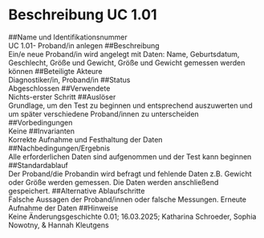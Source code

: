 # Beschreibung UC 1.01
##Name und Identifikationsnummer 	  
  UC 1.01- Proband/in anlegen 
##Beschreibung 	
Ein/e neue Proband/in wird angelegt mit Daten: Name, Geburtsdatum, Geschlecht, Größe und Gewicht, Größe und Gewicht gemessen werden können 
##Beteiligte Akteure	
Diagnostiker/in, Proband/in 
##Status	
Abgeschlossen 
##Verwendete	
Nichts-erster Schritt 
##Auslöser 	
Grundlage, um den Test zu beginnen und entsprechend auszuwerten und um später verschiedene Proband/innen zu unterscheiden 
##Vorbedingungen	
Keine 
##Invarianten	
Korrekte Aufnahme und Festhaltung der Daten 
##Nachbedingungen/Ergebnis 	
Alle erforderlichen Daten sind aufgenommen und der Test kann beginnen 
##Standardablauf 	
Der Proband/die Probandin wird befragt und fehlende Daten z.B. Gewicht oder Größe werden gemessen. Die Daten werden anschließend gespeichert.
##Alternative Ablaufschritte 	
Falsche Aussagen der Proband/innen oder falsche Messungen. Erneute Aufnahme der Daten 
##Hinweise	
Keine 
Änderungsgeschichte 	0.01; 16.03.2025; Katharina Schroeder, Sophia Nowotny, & Hannah Kleutgens
